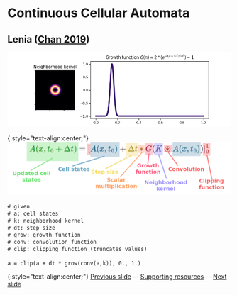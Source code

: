 # Continuous Cellular Automata 
## Lenia ([Chan 2019](https://www.complex-systems.com/abstracts/v28_i03_a01/))

<div align="center">
  <img src="https://raw.githubusercontent.com/riveSunder/fractal_persistence/master/docs/assets/kernel_growth.png" width=768 alt="neighborhood kernel and growth function used in Lenia">
</div>

{:style="text-align:center;"}
![Lenia update equation](https://raw.githubusercontent.com/riveSunder/fractal_persistence/master/docs/assets/lenia_update.png)

```
# given
# a: cell states
# k: neighborhood kernel
# dt: step size
# grow: growth function
# conv: convolution function
# clip: clipping function (truncates values)

a = clip(a + dt * grow(conv(a,k)), 0., 1.)
```


{:style="text-align:center;"}
[Previous slide](https://rivesunder.github.io/fractal_persistence/al24_slide_000) -- [Supporting resources](https://rivesunder.github.io/fractal_persistence) -- [Next slide](https://rivesunder.github.io/fractal_persistence/al24_slide_001b)
